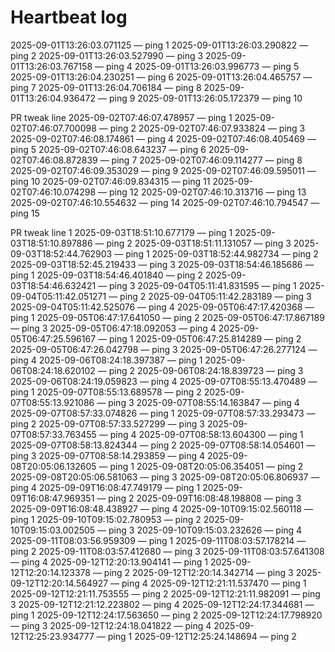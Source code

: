 # Heartbeat log
2025-09-01T13:26:03.071125 — ping 1
2025-09-01T13:26:03.290822 — ping 2
2025-09-01T13:26:03.527990 — ping 3
2025-09-01T13:26:03.767158 — ping 4
2025-09-01T13:26:03.996773 — ping 5
2025-09-01T13:26:04.230251 — ping 6
2025-09-01T13:26:04.465757 — ping 7
2025-09-01T13:26:04.706184 — ping 8
2025-09-01T13:26:04.936472 — ping 9
2025-09-01T13:26:05.172379 — ping 10

PR tweak line
2025-09-02T07:46:07.478957 — ping 1
2025-09-02T07:46:07.700098 — ping 2
2025-09-02T07:46:07.933824 — ping 3
2025-09-02T07:46:08.174861 — ping 4
2025-09-02T07:46:08.405469 — ping 5
2025-09-02T07:46:08.643237 — ping 6
2025-09-02T07:46:08.872839 — ping 7
2025-09-02T07:46:09.114277 — ping 8
2025-09-02T07:46:09.353029 — ping 9
2025-09-02T07:46:09.595011 — ping 10
2025-09-02T07:46:09.834315 — ping 11
2025-09-02T07:46:10.074298 — ping 12
2025-09-02T07:46:10.313716 — ping 13
2025-09-02T07:46:10.554632 — ping 14
2025-09-02T07:46:10.794547 — ping 15

PR tweak line 1
2025-09-03T18:51:10.677179 — ping 1
2025-09-03T18:51:10.897886 — ping 2
2025-09-03T18:51:11.131057 — ping 3
2025-09-03T18:52:44.762903 — ping 1
2025-09-03T18:52:44.982734 — ping 2
2025-09-03T18:52:45.219433 — ping 3
2025-09-03T18:54:46.185686 — ping 1
2025-09-03T18:54:46.401840 — ping 2
2025-09-03T18:54:46.632421 — ping 3
2025-09-04T05:11:41.831595 — ping 1
2025-09-04T05:11:42.051271 — ping 2
2025-09-04T05:11:42.283189 — ping 3
2025-09-04T05:11:42.525076 — ping 4
2025-09-05T06:47:17.420368 — ping 1
2025-09-05T06:47:17.641050 — ping 2
2025-09-05T06:47:17.867189 — ping 3
2025-09-05T06:47:18.092053 — ping 4
2025-09-05T06:47:25.596167 — ping 1
2025-09-05T06:47:25.814289 — ping 2
2025-09-05T06:47:26.042798 — ping 3
2025-09-05T06:47:26.277124 — ping 4
2025-09-06T08:24:18.397387 — ping 1
2025-09-06T08:24:18.620102 — ping 2
2025-09-06T08:24:18.839723 — ping 3
2025-09-06T08:24:19.059823 — ping 4
2025-09-07T08:55:13.470489 — ping 1
2025-09-07T08:55:13.689578 — ping 2
2025-09-07T08:55:13.921086 — ping 3
2025-09-07T08:55:14.163847 — ping 4
2025-09-07T08:57:33.074826 — ping 1
2025-09-07T08:57:33.293473 — ping 2
2025-09-07T08:57:33.527299 — ping 3
2025-09-07T08:57:33.763455 — ping 4
2025-09-07T08:58:13.604300 — ping 1
2025-09-07T08:58:13.824344 — ping 2
2025-09-07T08:58:14.054601 — ping 3
2025-09-07T08:58:14.293859 — ping 4
2025-09-08T20:05:06.132605 — ping 1
2025-09-08T20:05:06.354051 — ping 2
2025-09-08T20:05:06.581063 — ping 3
2025-09-08T20:05:06.806937 — ping 4
2025-09-09T16:08:47.749179 — ping 1
2025-09-09T16:08:47.969351 — ping 2
2025-09-09T16:08:48.198808 — ping 3
2025-09-09T16:08:48.438927 — ping 4
2025-09-10T09:15:02.560118 — ping 1
2025-09-10T09:15:02.780953 — ping 2
2025-09-10T09:15:03.002505 — ping 3
2025-09-10T09:15:03.232626 — ping 4
2025-09-11T08:03:56.959309 — ping 1
2025-09-11T08:03:57.178214 — ping 2
2025-09-11T08:03:57.412680 — ping 3
2025-09-11T08:03:57.641308 — ping 4
2025-09-12T12:20:13.904141 — ping 1
2025-09-12T12:20:14.123378 — ping 2
2025-09-12T12:20:14.342714 — ping 3
2025-09-12T12:20:14.564927 — ping 4
2025-09-12T12:21:11.537470 — ping 1
2025-09-12T12:21:11.753555 — ping 2
2025-09-12T12:21:11.982091 — ping 3
2025-09-12T12:21:12.223802 — ping 4
2025-09-12T12:24:17.344681 — ping 1
2025-09-12T12:24:17.563650 — ping 2
2025-09-12T12:24:17.798920 — ping 3
2025-09-12T12:24:18.041822 — ping 4
2025-09-12T12:25:23.934777 — ping 1
2025-09-12T12:25:24.148694 — ping 2
